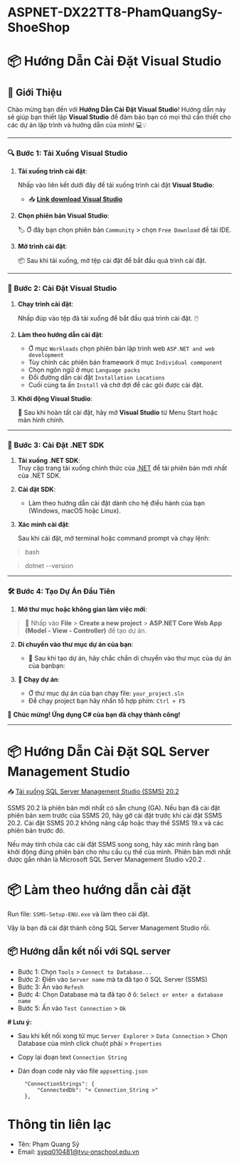 # ASPNET-DX22TT8-PhamQuangSy-ShoeShop

# 📦 **Hướng Dẫn Cài Đặt Visual Studio**
## 📜 **Giới Thiệu**
Chào mừng bạn đến với **Hướng Dẫn Cài Đặt Visual Studio**! Hướng dẫn này sẽ giúp bạn thiết lập **Visual Studio** để đảm bảo bạn có mọi thứ cần thiết cho các dự án lập trình và hướng dẫn của mình! 💻💡

---

### 🔍 Bước 1: **Tải Xuống Visual Studio**

1. **Tải xuống trình cài đặt**:  

   Nhấp vào liên kết dưới đây để tải xuống trình cài đặt **Visual Studio**:  

   - 📥 [**Link download Visual Studio**](https://visualstudio.microsoft.com/downloads/?cid=learn-onpage-download-install-visual-studio-page-cta/)

2. **Chọn phiên bản Visual Studio**:  

   🏷️ Ở đây bạn chọn phiên bản `Community` > chọn `Free Download`  để tải IDE.

3. **Mở trình cài đặt**:  

   📦 Sau khi tải xuống, mở tệp cài đặt để bắt đầu quá trình cài đặt.

---

### 🔧 Bước 2: **Cài Đặt Visual Studio**

1. **Chạy trình cài đặt**:  

   Nhấp đúp vào tệp đã tải xuống để bắt đầu quá trình cài đặt. 🖱️  

2. **Làm theo hướng dẫn cài đặt**:  

   - Ở mục `Workloads` chọn phiên bản lập trình web `ASP.NET and web development` 
   - Tùy chỉnh các phiên bản framework ở mục `Individual commponent`
   - Chọn ngôn ngữ ở mục `Language packs`
   - Đổi đường dẫn cài đặt `Installation Locations`
   - Cuối cùng ta ấn `Install` và chờ đợi để các gói được cài đặt. 

3. **Khởi động Visual Studio**:  

   🎉 Sau khi hoàn tất cài đặt, hãy mở **Visual Studio** từ Menu Start hoặc màn hình chính.

---

### 🔌 Bước 3: **Cài Đặt .NET SDK**

1. **Tải xuống .NET SDK**:      
   Truy cập trang tải xuống chính thức của [.NET](https://dotnet.microsoft.com/download) để tải phiên bản mới nhất của .NET SDK.

2. **Cài đặt SDK**:  

   - Làm theo hướng dẫn cài đặt dành cho hệ điều hành của bạn (Windows, macOS hoặc Linux).

3. **Xác minh cài đặt**:  

   Sau khi cài đặt, mở terminal hoặc command prompt và chạy lệnh:
   
> bash

>    dotnet --version

---

### 🛠️ Bước 4: **Tạo Dự Án Đầu Tiên**

1. **Mở thư mục hoặc không gian làm việc mới**:  

>    📂 Nhấp vào **File** > **Create a new project** > **ASP.NET Core Web App (Model - View - Controller)** để tạo dự án.


2. **Di chuyển vào thư mục dự án của bạn**:  

   - 🏁 Sau khi tạo dự án, hãy chắc chắn di chuyển vào thư mục của dự án của bạnbạn:

3. **🚀 Chạy dự án**:

   - Ở thư mục dự án của bạn chạy file: `your_project.sln`
   - Để chạy project bạn hãy nhấn tổ hợp phím: `Ctrl + F5`

 🎈 **Chúc mừng! Ứng dụng C# của bạn đã chạy thành công!**

---
# 📦 **Hướng Dẫn Cài Đặt SQL Server Management Studio**

📥 [Tải xuống SQL Server Management Studio (SSMS) 20.2](https://aka.ms/ssmsfullsetup)

SSMS 20.2 là phiên bản mới nhất có sẵn chung (GA). Nếu bạn đã cài đặt phiên bản xem trước của SSMS 20, hãy gỡ cài đặt trước khi cài đặt SSMS 20.2. Cài đặt SSMS 20.2 không nâng cấp hoặc thay thế SSMS 19.x và các phiên bản trước đó.

Nếu máy tính chứa các cài đặt SSMS song song, hãy xác minh rằng bạn khởi động đúng phiên bản cho nhu cầu cụ thể của mình. Phiên bản mới nhất được gắn nhãn là Microsoft SQL Server Management Studio v20.2 .

# 📦 **Làm theo hướng dẫn cài đặt**

Run file: `SSMS-Setup-ENU.exe` và làm theo cài đặt.

Vậy là bạn đã cài đặt thành công SQL Server Management Studio rồi.

## 📦 **Hướng dẫn kết nối với SQL server**

- Bước 1: Chọn `Tools` > `Connect to Database...`
- Bước 2: Điền vào `Server name` mà ta đã tạo ở SQL Server (SSMS)
- Bước 3: Ấn vào `Refesh`
- Bước 4: Chọn Database mà ta đã tạo ở ô: `Select or enter a database name`
- Bước 5: Ấn vào `Test Connection` > `Ok`

**# Lưu ý:** 

- Sau khi kết nối xong từ mục `Server Explorer` > `Data Connection` > Chọn Database của mình click chuột phải > `Properties` 
- Copy lại đoạn text `Connection String`
- Dán đoạn code này vào file `appsetting.json`

        "ConnectionStrings": {
            "ConnectedDb": "< Connection_String >"
        },

# Thông tin liên lạc 
- Tên: Phạm Quang Sỹ
- Email: sypq010481@tvu-onschool.edu.vn
